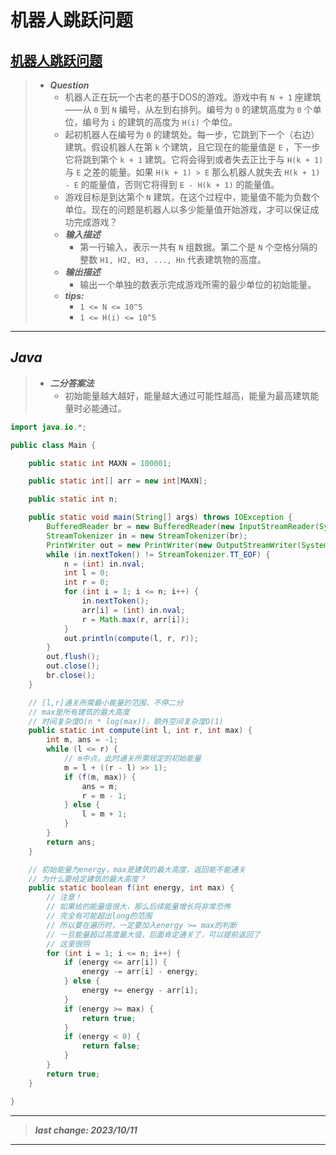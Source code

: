 # 机器人跳跃问题

## [机器人跳跃问题](https://www.nowcoder.com/practice/7037a3d57bbd4336856b8e16a9cafd71)

> - ***Question***
>   - 机器人正在玩一个古老的基于DOS的游戏。游戏中有 `N + 1` 座建筑——从 `0` 到 `N` 编号，从左到右排列。编号为 `0` 的建筑高度为 `0` 个单位，编号为 `i` 的建筑的高度为 `H(i)` 个单位。
>   - 起初机器人在编号为 `0` 的建筑处。每一步，它跳到下一个（右边）建筑。假设机器人在第 `k` 个建筑，且它现在的能量值是 `E` ，下一步它将跳到第个 `k + 1` 建筑。它将会得到或者失去正比于与 `H(k + 1)` 与 `E` 之差的能量。如果 `H(k + 1) > E` 那么机器人就失去 `H(k + 1) - E` 的能量值，否则它将得到 `E - H(k + 1)` 的能量值。
>   - 游戏目标是到达第个 `N` 建筑，在这个过程中，能量值不能为负数个单位。现在的问题是机器人以多少能量值开始游戏，才可以保证成功完成游戏？
>   - ***输入描述***
>     - 第一行输入，表示一共有 `N` 组数据。第二个是 `N` 个空格分隔的整数 `H1, H2, H3, ..., Hn` 代表建筑物的高度。
>   - ***输出描述***
>     - 输出一个单独的数表示完成游戏所需的最少单位的初始能量。
>   - ***tips:***
>     - `1 <= N <= 10^5`
>     - `1 <= H(i) <= 10^5`

---

## *Java*

> - ***二分答案法***
>   - 初始能量越大越好，能量越大通过可能性越高，能量为最高建筑能量时必能通过。

```java
import java.io.*;

public class Main {

    public static int MAXN = 100001;

    public static int[] arr = new int[MAXN];

    public static int n;

    public static void main(String[] args) throws IOException {
        BufferedReader br = new BufferedReader(new InputStreamReader(System.in));
        StreamTokenizer in = new StreamTokenizer(br);
        PrintWriter out = new PrintWriter(new OutputStreamWriter(System.out));
        while (in.nextToken() != StreamTokenizer.TT_EOF) {
            n = (int) in.nval;
            int l = 0;
            int r = 0;
            for (int i = 1; i <= n; i++) {
                in.nextToken();
                arr[i] = (int) in.nval;
                r = Math.max(r, arr[i]);
            }
            out.println(compute(l, r, r));
        }
        out.flush();
        out.close();
        br.close();
    }

    // [l,r]通关所需最小能量的范围，不停二分
    // max是所有建筑的最大高度
    // 时间复杂度O(n * log(max))，额外空间复杂度O(1)
    public static int compute(int l, int r, int max) {
        int m, ans = -1;
        while (l <= r) {
            // m中点，此时通关所需规定的初始能量
            m = l + ((r - l) >> 1);
            if (f(m, max)) {
                ans = m;
                r = m - 1;
            } else {
                l = m + 1;
            }
        }
        return ans;
    }

    // 初始能量为energy，max是建筑的最大高度，返回能不能通关
    // 为什么要给定建筑的最大高度？
    public static boolean f(int energy, int max) {
        // 注意！
        // 如果给的能量值很大，那么后续能量增长将非常恐怖
        // 完全有可能超出long的范围
        // 所以要在遍历时，一定要加入energy >= max的判断
        // 一旦能量超过高度最大值，后面肯定通关了，可以提前返回了
        // 这里很阴
        for (int i = 1; i <= n; i++) {
            if (energy <= arr[i]) {
                energy -= arr[i] - energy;
            } else {
                energy += energy - arr[i];
            }
            if (energy >= max) {
                return true;
            }
            if (energy < 0) {
                return false;
            }
        }
        return true;
    }

}
```

---

> ***last change: 2023/10/11***

---
